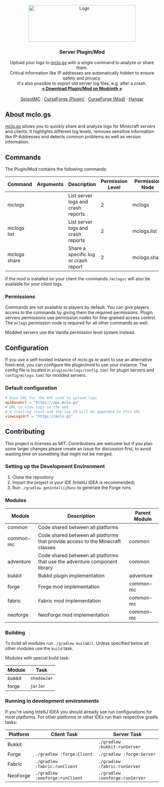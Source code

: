<div style="text-align: center">
    <a href="https://mclo.gs">
        <img src="https://mclo.gs/img/logo.png" alt="Logo" width="350" height="120">
    </a>
    <h3>Server Plugin/Mod</h3>
    <p>
        Upload your logs to <a href="https://mclo.gs" target="_blank">mclo.gs</a> with a single command to analyze or share them.
        <br />
        Critical information like IP addresses are automatically hidden to ensure safety and privacy.
        <br />
        It's also possible to export old server log files, e.g. after a crash.
        <br />
        <a href="https://modrinth.com/plugin/mclogs" target="_blank"><strong>« Download Plugin/Mod on Modrinth »</strong></a>
        <br />
        <br />
        <a href="https://www.spigotmc.org/resources/mclo-gs.47502/" target="_blank">SpigotMC</a>
        ·
        <a href="https://www.curseforge.com/minecraft/bukkit-plugins/mclo-gs" target="_blank">CurseForge (Plugin)</a>
        ·
        <a href="https://www.curseforge.com/minecraft/mc-mods/mclo-gs" target="_blank">CurseForge (Mod)</a>
        ·
        <a href="https://hangar.papermc.io/Aternos/mclogs" target="_blank">Hangar</a>
    </p>
</div>


## About mclo.gs

<a href="https://mclo.gs" target="_blank">mclo.gs</a> allows you to quickly share and analyze logs for Minecraft servers and clients. It highlights different log levels, removes sensitive information like IP-Addresses and detects common problems as well as version information.

## Commands

The Plugin/Mod contains the following commands:

| Command      | Arguments   | Description                          | Permission Level | Permission Node |
|--------------|-------------|--------------------------------------|------------------|-----------------|
| mclogs       |             | List server logs and crash reports   | 2                | mclogs          |
| mclogs list  |             | List server logs and crash reports   | 2                | mclogs.list     |
| mclogs share | <file-name> | Share a specific log or crash report | 2                | mclogs.share    |

If the mod is installed on your client the commands `/mclogsc` will also be available for your client logs.

### Permissions

Commands are not available to players by default. You can give players access to the commands by giving them the 
required permissions. Plugin servers permissions use permission nodes for fine-grained access control. The `mclogs`
permission node is required for all other commands as well.

Modded servers use the Vanilla permission level system instead.

## Configuration
If you use a self-hosted instance of mclo.gs or want to use an alternative front-end, you can configure the plugin/mod to use your instance.
The config file is located in `plugins/mclogs/config.toml` for plugin servers and `config/mclogs.toml` for modded servers.

### Default configuration
```toml
# Base URL for the API used to upload logs
apiBaseUrl = "https://api.mclo.gs"
# URL to view logs on the web
# A trailing slash and the log ID will be appended to this URL
viewLogsUrl = "https://mclo.gs"
```

## Contributing
This project is licenses as MIT. Contributions are welcome but if you plan some larger changes please
create an issue for discussion first, to avoid wasting time on something that might not be merged.

### Setting up the Development Environment
1. Clone the repository
2. Import the project in your IDE (IntelliJ IDEA is recommended)
3. Run `./gradlew genIntellijRuns` to generate the Forge runs

### Modules

| Module    | Description                                                                    | Parent Module |
|-----------|--------------------------------------------------------------------------------|---------------|
| common    | Code shared between all platforms                                              |               |
| common-mc | Code shared between all platforms that provide access to the Minecraft classes | common        |
| adventure | Code shared between all platforms that use the adventure component library     | common        |
| bukkit    | Bukkit plugin implementation                                                   | adventure     |
| forge     | Forge mod implementation                                                       | common-mc     |
| fabric    | Fabric mod implementation                                                      | common-mc     |
| neoforge  | NeoForge mod implementation                                                    | common-mc     |

### Building
To build all modules run `./gradlew buildAll`. Unless specified below all other modules use the `build` task.

Modules with special build task:

| Module | Task        |
|--------|-------------|
| bukkit | `shadowJar` |
| forge  | `jarJar`    |

### Running in development environments
If you're using IntelliJ IDEA you should already see run configurations for most platforms.
For other platforms or other IDEs run their respective gradle tasks:

| Platform | Client Task                     | Server Task                     |
|----------|---------------------------------|---------------------------------|
| Bukkit   |                                 | `./gradlew :bukkit:runServer`   |
| Forge    | `./gradlew :forge:Client`       | `./gradlew :forge:Server`       |
| Fabric   | `./gradlew :fabric:runClient`   | `./gradlew :fabric:runServer`   |
| NeoForge | `./gradlew :neoforge:runClient` | `./gradlew :neoforge:runServer` |
